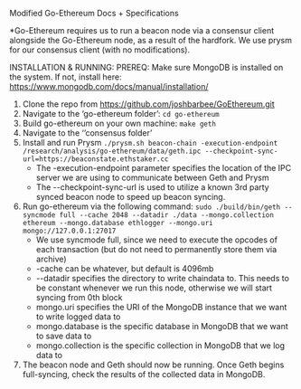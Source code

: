 Modified Go-Ethereum Docs + Specifications

*Go-Ethereum requires us to run a beacon node via a consensur client alongside the Go-Ethereum node, as a result of the hardfork. We use prysm for our consensus client (with no modifications).

INSTALLATION & RUNNING:
PREREQ: Make sure MongoDB is installed on the system. If not, install here: https://www.mongodb.com/docs/manual/installation/
1. Clone the repo from https://github.com/joshbarbee/GoEthereum.git
2. Navigate to the ‘go-ethereum folder’: ```cd go-ethereum```
3. Build go-ethereum on your own machine: ```make geth```
4. Navigate to the ‘’consensus folder’
5. Install and run Prysm
   ```./prysm.sh beacon-chain -execution-endpoint /research/analysis/go-ethereum/data/geth.ipc --checkpoint-sync-url=https://beaconstate.ethstaker.cc```
   - The -execution-endpoint parameter specifies the location of the IPC server we are using to communicate between Geth and Prysm
   - The --checkpoint-sync-url is used to utilize a known 3rd party synced beacon node to speed up beacon syncing.
6. Run go-ethereum via the following command:
   ```sudo ./build/bin/geth --syncmode full --cache 2048 --datadir ./data --mongo.collection ethereum --mongo.database ethlogger --mongo.uri mongo://127.0.0.1:27017```
   - We use syncmode full, since we need to execute the opcodes of each transaction (but do not need to permanently store them via archive)
   - -cache can be whatever, but default is 4096mb
   - --datadir specifies the directory to write chaindata to. This needs to be constant whenever we run this node, otherwise we will start syncing from 0th block
   - mongo.uri specifies the URI of the MongoDB instance that we want to write logged data to
   - mongo.database is the specific database in MongoDB that we want to save data to
   - mongo.collection is the specific collection in MongoDB that we log data to
7. The beacon node and Geth should now be running. Once Geth begins full-syncing, check the results of the collected data in MongoDB. 
